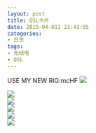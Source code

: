 ```yaml
---
layout: post
title: QSL卡片
date: 2015-04-011 23:43:05
categories:
- 日志
tags:
- 无线电
- QSL
---
```


USE MY NEW RIG:mcHF
![](http://i1328.photobucket.com/albums/w532/xwlogic/QQ20150411160116_zpspeiiniww.jpg)      

![](http://i1328.photobucket.com/albums/w532/xwlogic/_cfimg6246139382089558822_zpsx5vobd2f.png)      
![](http://i1328.photobucket.com/albums/w532/xwlogic/HL2ZBD_zpsef7lpmnz.png)      
![](http://i1328.photobucket.com/albums/w532/xwlogic/_cfimg-6509233238836562415_zpsay60hrkz.png)      
![](http://i1328.photobucket.com/albums/w532/xwlogic/JA1BBC_zps0fw454et.png)      
![](http://i1328.photobucket.com/albums/w532/xwlogic/JI1RNL_zpseomcljaz.png)      

